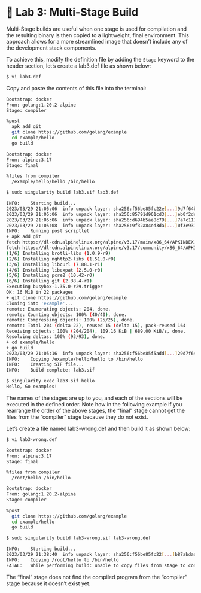 # 📓 Lab 3: Multi-Stage Build

Multi-Stage builds are useful when one stage is used for compilation and the
resulting binary is then copied to a lightweight, final environment. This
approach allows for a more streamlined image that doesn’t include any of the
development stack components.

To achieve this,  modify the definition file by adding the `Stage` keyword to
the header section, let’s create a lab3.def file as shown below:

```bash
$ vi lab3.def
```

Copy and paste the contents of this file into the terminal:

```bash
Bootstrap: docker
From: golang:1.20.2-alpine
Stage: compiler

%post
  apk add git
  git clone https://github.com/golang/example
  cd example/hello
  go build

Bootstrap: docker
From: alpine:3.17
Stage: final

%files from compiler
  /example/hello/hello /bin/hello
```

```bash
$ sudo singularity build lab3.sif lab3.def

INFO:    Starting build...
2023/03/29 21:05:06  info unpack layer: sha256:f56be85fc22e[...]9d7f64b87abdaa09
2023/03/29 21:05:06  info unpack layer: sha256:85791d961cd3[...]eb0f2de9127a7907
2023/03/29 21:05:06  info unpack layer: sha256:d694b5ae8c79[...]7a7c117c8545cbc6
2023/03/29 21:05:08  info unpack layer: sha256:9f32a84ed3da[...]0f3e9311a7ddf893
INFO:    Running post scriptlet
+ apk add git
fetch https://dl-cdn.alpinelinux.org/alpine/v3.17/main/x86_64/APKINDEX.tar.gz
fetch https://dl-cdn.alpinelinux.org/alpine/v3.17/community/x86_64/APKINDEX.tar.gz
(1/6) Installing brotli-libs (1.0.9-r9)
(2/6) Installing nghttp2-libs (1.51.0-r0)
(3/6) Installing libcurl (7.88.1-r1)
(4/6) Installing libexpat (2.5.0-r0)
(5/6) Installing pcre2 (10.42-r0)
(6/6) Installing git (2.38.4-r1)
Executing busybox-1.35.0-r29.trigger
OK: 16 MiB in 22 packages
+ git clone https://github.com/golang/example
Cloning into 'example'...
remote: Enumerating objects: 204, done.
remote: Counting objects: 100% (40/40), done.
remote: Compressing objects: 100% (25/25), done.
remote: Total 204 (delta 22), reused 15 (delta 15), pack-reused 164
Receiving objects: 100% (204/204), 109.16 KiB | 689.00 KiB/s, done.
Resolving deltas: 100% (93/93), done.
+ cd example/hello
+ go build
2023/03/29 21:05:16  info unpack layer: sha256:f56be85f5add[...]29d7f6487abdaa09
INFO:    Copying /example/hello/hello to /bin/hello
INFO:    Creating SIF file...
INFO:    Build complete: lab3.sif
```

```bash
$ singularity exec lab3.sif hello
Hello, Go examples!
```

The names of the stages are up to you, and each of the sections will be executed
in the defined order. Note how in the following example if you rearrange the
order of the above stages, the “final” stage cannot get the files from the
“compiler” stage because they do not exist.

Let’s create a file named lab3-wrong.def and then build it as shown below:

```bash
$ vi lab3-wrong.def

Bootstrap: docker
From: alpine:3.17
Stage: final

%files from compiler
  /root/hello /bin/hello

Bootstrap: docker
From: golang:1.20.2-alpine
Stage: compiler

%post
  git clone https://github.com/golang/example
  cd example/hello
  go build
```

```bash
$ sudo singularity build lab3-wrong.sif lab3-wrong.def 

INFO:    Starting build...
2023/03/29 21:38:40  info unpack layer: sha256:f56be85fc22[...]b87abdaa09
INFO:    Copying /root/hello to /bin/hello
FATAL:   While performing build: unable to copy files from stage to container fs: no source files found matching: /root/hello
```

The “final” stage does not find the compiled program from the “compiler” stage
because it doesn’t exist yet.
